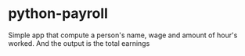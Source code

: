 # python-payroll
Simple app that compute a person's name, wage and amount of hour's worked. And the output is the total earnings
